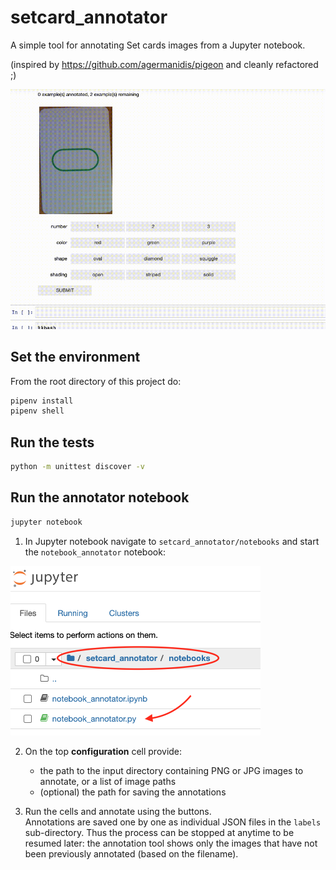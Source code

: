 # setcard_annotator
A simple tool for annotating Set cards images from a Jupyter notebook.

(inspired by https://github.com/agermanidis/pigeon and cleanly refactored ;)


![annotator screen cast](./assets/annotator.gif)
## Set the environment
From the root directory of this project do:
```bash
pipenv install
pipenv shell
```

## Run the tests 
```bash
python -m unittest discover -v
```

## Run the annotator notebook
```bash
jupyter notebook
```

1. In Jupyter notebook navigate to `setcard_annotator/notebooks` and start the `notebook_annotator` notebook:  
<img alt="jupyter" width="400" src="./assets/jupyter.png">

2. On the top **configuration** cell provide:
    - the path to the input directory containing PNG or JPG images to annotate, or a list of image paths
    - (optional) the path for saving the annotations

3. Run the cells and annotate using the buttons.   
Annotations are saved one by one as individual JSON files in the `labels` sub-directory.
Thus the process can be stopped at anytime to be resumed later: the annotation tool shows only the images that have not been previously annotated (based on the filename).


